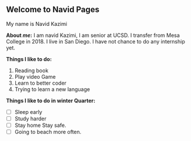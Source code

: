 ## Welcome to Navid Pages
My name is Navid Kazimi


**About _me_:**
I am navid Kazimi, I am senior at UCSD. I transfer from Mesa College in 2018. 
I live in San Diego. I have not chance to do any internship yet. 



**Things I like to do:**
1. Reading book
2. Play video Game
3. Learn to better coder
4. Trying to learn a new language
   

**Things I like to do in winter Quarter:**
- [ ] Sleep early
- [ ] Study harder
- [ ] Stay home Stay safe.
- [ ] Going to beach more often.
